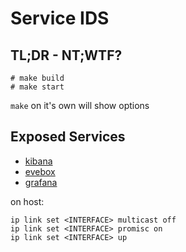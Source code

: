 # Service IDS


## TL;DR - NT;WTF?

```
# make build
# make start
```

`make` on it's own will show options


## Exposed Services

* [kibana](http://localhost:5601/)
* [evebox](http://localhost:5636/)
* [grafana](http://localhost:3000/)

on host:

```
ip link set <INTERFACE> multicast off
ip link set <INTERFACE> promisc on
ip link set <INTERFACE> up
```

